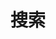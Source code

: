 ---
title: "搜索"
url: /search
aliases: [/搜索, /find]
layout: "search"
outputs:
    - html
    - json
menu:
    main:
        weight: -60
        params: 
            icon: search
---